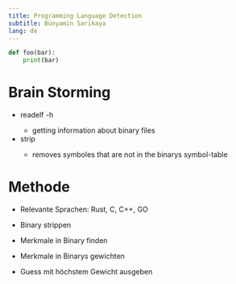 ```yaml
---
title: Programming Language Detection
subtitle: Bünyamin Sarikaya
lang: de
---
```


```python
def foo(bar):
	print(bar)
```

# Brain Storming

- readelf -h <file> 
	- getting information about binary files
- strip <file>
	- removes symboles that are not in the binarys symbol-table

# Methode

- Relevante Sprachen: Rust, C, C++, GO

- Binary strippen
- Merkmale in Binary finden
- Merkmale in Binarys gewichten
- Guess mit höchstem Gewicht ausgeben
